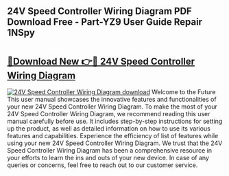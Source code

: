 ## 24V Speed Controller Wiring Diagram PDF Download Free - Part-YZ9 User Guide Repair 1NSpy

# <h2><a href="http://dfhv52.blite.top/?on=24V+Speed+Controller+Wiring+Diagram">🔗Download New 👉🔴 24V Speed Controller Wiring Diagram</a></h2>

[![24V Speed Controller Wiring Diagram download](https://i.imgur.com/lujVjoI.png)](http://dfhv52.blite.top/?on=24V+Speed+Controller+Wiring+Diagram)
Welcome to the Future This user manual showcases the innovative features and functionalities of your new 24V Speed Controller Wiring Diagram. To make the most of your 24V Speed Controller Wiring Diagram, we recommend reading this user manual carefully before use. It includes step-by-step instructions for setting up the product, as well as detailed information on how to use its various features and capabilities. Experience the efficiency of list of features while using your new 24V Speed Controller Wiring Diagram. We trust that the 24V Speed Controller Wiring Diagram has been a comprehensive resource in your efforts to learn the ins and outs of your new device. In case of any queries or concerns, feel free to reach out to our customer service.
